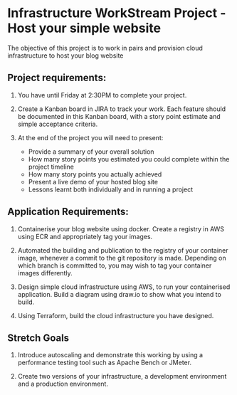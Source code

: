 # Infrastructure WorkStream Project - Host your simple website

The objective of this project is to work in pairs and provision cloud infrastructure to host your blog website

## Project requirements:

1. You have until Friday at 2:30PM to complete your project.

2. Create a Kanban board in JIRA to track your work. Each feature should be documented in this Kanban board, with a story point estimate and simple acceptance criteria. 

3. At the end of the project you will need to present:
    - Provide a summary of your overall solution
    - How many story points you estimated you could complete within the project timeline
    - How many story points you actually achieved
    - Present a live demo of your hosted blog site
    - Lessons learnt both individually and in running a project

## Application Requirements:

1. Containerise your blog website using docker. Create a registry in AWS using ECR and appropriately tag your images.

2. Automated the building and publication to the registry of your container image, whenever a commit to the git repository is made. Depending on which branch is committed to, you may wish to tag your container images differently.

3. Design simple cloud infrastructure using AWS, to run your containerised application. Build a diagram using draw.io to show what you intend to build.

4. Using Terraform, build the cloud infrastructure you have designed. 


## Stretch Goals

1. Introduce autoscaling and demonstrate this working by using a performance testing tool such as Apache Bench or JMeter.

2. Create two versions of your infrastructure, a development environment and a production environment.
